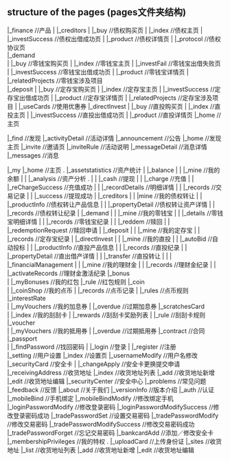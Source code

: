 ## structure of the pages (pages文件夹结构)

|_finance                                //产品
	| 
	|_creditors
	|		|_buy                        //债权购买页
	|		|_index   					 //债权主页
	|		|_investSuccess				 //债权出借成功页
	|		|_product					 //债权详情页
	|		|_protocol                   //债权协议页   			
	|_demand   
	|		|_buy                        //零钱宝购买页
	|		|_index   					 //零钱宝主页
	|		|_investFail                 //零钱宝出借失败页
	|		|_investSuccess				 //零钱宝出借成功页
	|		|_product					 //零钱宝详情页
	|		|_relatedProjects            //零钱宝涉及项目       
	|_deposit
	|		|_buy                        //定存宝购买页
	|		|_index   					 //定存宝主页
	|		|_investSuccess				 //定存宝出借成功页
	|		|_product					 //定存宝详情页
	|		|_relatedProjects            //定存宝涉及项目 
	|		|_useCards                   //使用优惠券
    |_directInvest
	|		|_buy                        //直投购买页
	|		|_index   					 //直投主页
	|		|_investSuccess				 //直投出借成功页
	|		|_product					 //直投详情页
    |_home                               //主页


|_find 									 //发现
	|_activityDetail                     //活动详情
	|_announcement                       //公告
	|_home								 //发现主页
	|_invite							 //邀请页
	        |_inviteRule				 //活动说明
	|_messageDetail						 //消息详情
	|_messages							 //消息

|_my
	|_home                               //主页 .
	|_assetstatistics                    //资产统计
	|		|_balance
	|		|		|_mine               //我的余额
	|		|		|_analysis           //资产分析 .
	|		|		|_cash               //提现
	|		|		|_charge 			 //充值
	|		|		|_reChargeSuccess	 //充值成功
	|		|		|_recordDetails		 //明细详情
	|		|		|_records 			 //交易记录 
	|		|		|_success 			 //提现成功
	|		|_creditors
	|		|		|mine                //我的债权转让
	|		|		|_productInfo		 //债权转让产品信息
	|		|		|_propertyDetail 	 //债权转让资产详情
	|		|		|_records    		 //债权转让纪录
	|		|_demand
	|		|		|_mine 				 //我的零钱宝
	|		|		|_details 			 //零钱宝明细详情
	|		|		|_records 			 //零钱宝纪录
	|		|		|_reddem			 //赎回
	|		|		|_redemptionRequest  //赎回申请 
	|		|_deposit
	|		|		|_mine 				//我的定存宝
	|		|		|_records           //定存宝纪录
	|		|_directInvest
	|		|		|_mine 				//我的直投
	|		|		|_autoBid			//自动投标
	|		|		|_productInfo		//直投产品信息
	|		|		|_records           //直投纪录
	|		|		|_propertyDetail    //直出借产详情
	|		|		|_transfer          //直投转让
	|		|
	|		|_financialManagement
	|		|		|_mine               //我的理财金
	|		|		|_records            //理财金纪录
	|		|		|_activateRecords    //理财金激活纪录
	|_bonus                              
	|		|_myBonuses                  //我的红包
	        |_rule                       //红包规则
	|_coin                               
	|		|_coinShop				     //我的点币
	|		|_records                    //点币记录
	|		|_rules                       //点币规则
	|_interestRate                       
	|		|_myVouchers				 //我的加息券
	|		|_overdue                    //过期加息券
	|_scratchesCard                       
	|		|_index             //我的刮刮卡
	|		|_rewards                    //刮刮卡奖励列表
	|		|_rule                    //刮刮卡规则
	|_voucher                            
	|		|_myVouchers				 //我的抵用券
	|		|_overdue                    //过期抵用券
	|_contract                           //合同			
	|_passport   
	|		|_findPassword				 //找回密码
	|		|_login   					 //登录
	|		|_register                   //注册                     			
	|_setting                            //用户设置	
			|_index                      //设置页
			|_usernameModify             //用户名修改
			|_securityCard 				 //安全卡
			|       |_changeApply        //安全卡更换提交申请
			|_receivingAddress 			 //收货地址
			        |_index          	 //收货地址列表
			        |_add           	 //收货地址新增
			        |_edit           	 //收货地址编辑
			|_securityCenter			 //安全中心
			|_problems					 //常见问题		
			|_feedback					 //反馈
			|_about						 //关于我们
			|_versionInfo				 //版本介绍
			|_auth						 //认证
			|_mobileBind 				 //手机绑定
			|_mobileBindModify			 //修改绑定手机
			|_loginPasswordModify 		 //修改登录密码
			|_loginPasswordModifySuccess //修改登录密码成功
			|_tradePasswordSet			 //设置交易密码
			|_tradePasswordModify 		 //修改交易密码
			|_tradePasswordModifySuccess //修改交易密码成功
			|_tradePasswordForget 		 //忘记交易密码
			|_bankcardAdd				 //添加／修改安全卡
			|_membershipPrivileges		 //我的特权 .
			|_uploadCard				 //上传身份证
            |_sites      				 //收货地址
                    |_list      		 //收货地址列表
                    |_add       		 //收货地址新增
                    |_edit      		 //收货地址编辑



